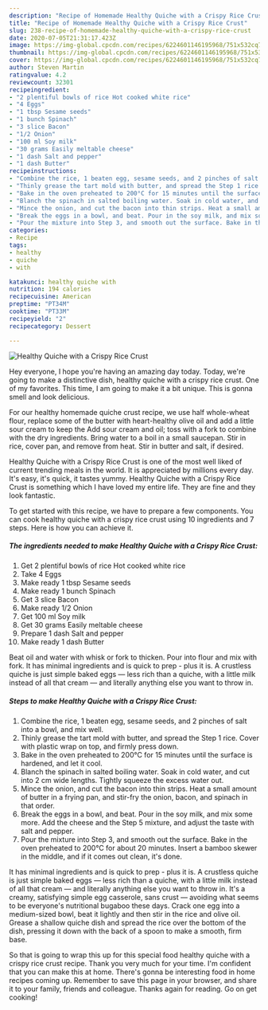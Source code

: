 ```yaml
---
description: "Recipe of Homemade Healthy Quiche with a Crispy Rice Crust"
title: "Recipe of Homemade Healthy Quiche with a Crispy Rice Crust"
slug: 238-recipe-of-homemade-healthy-quiche-with-a-crispy-rice-crust
date: 2020-07-05T21:31:17.423Z
image: https://img-global.cpcdn.com/recipes/6224601146195968/751x532cq70/healthy-quiche-with-a-crispy-rice-crust-recipe-main-photo.jpg
thumbnail: https://img-global.cpcdn.com/recipes/6224601146195968/751x532cq70/healthy-quiche-with-a-crispy-rice-crust-recipe-main-photo.jpg
cover: https://img-global.cpcdn.com/recipes/6224601146195968/751x532cq70/healthy-quiche-with-a-crispy-rice-crust-recipe-main-photo.jpg
author: Steven Martin
ratingvalue: 4.2
reviewcount: 32301
recipeingredient:
- "2 plentiful bowls of rice Hot cooked white rice"
- "4 Eggs"
- "1 tbsp Sesame seeds"
- "1 bunch Spinach"
- "3 slice Bacon"
- "1/2 Onion"
- "100 ml Soy milk"
- "30 grams Easily meltable cheese"
- "1 dash Salt and pepper"
- "1 dash Butter"
recipeinstructions:
- "Combine the rice, 1 beaten egg, sesame seeds, and 2 pinches of salt into a bowl, and mix well."
- "Thinly grease the tart mold with butter, and spread the Step 1 rice. Cover with plastic wrap on top, and firmly press down."
- "Bake in the oven preheated to 200°C for 15 minutes until the surface is hardened, and let it cool."
- "Blanch the spinach in salted boiling water. Soak in cold water, and cut into 2 cm wide lengths. Tightly squeeze the excess water out."
- "Mince the onion, and cut the bacon into thin strips. Heat a small amount of butter in a frying pan, and stir-fry the onion, bacon, and spinach in that order."
- "Break the eggs in a bowl, and beat. Pour in the soy milk, and mix some more. Add the cheese and the Step 5 mixture, and adjust the taste with salt and pepper."
- "Pour the mixture into Step 3, and smooth out the surface. Bake in the oven preheated to 200°C for about 20 minutes. Insert a bamboo skewer in the middle, and if it comes out clean, it&#39;s done."
categories:
- Recipe
tags:
- healthy
- quiche
- with

katakunci: healthy quiche with 
nutrition: 194 calories
recipecuisine: American
preptime: "PT34M"
cooktime: "PT33M"
recipeyield: "2"
recipecategory: Dessert

---
```



![Healthy Quiche with a Crispy Rice Crust](https://img-global.cpcdn.com/recipes/6224601146195968/751x532cq70/healthy-quiche-with-a-crispy-rice-crust-recipe-main-photo.jpg)

Hey everyone, I hope you're having an amazing day today. Today, we're going to make a distinctive dish, healthy quiche with a crispy rice crust. One of my favorites. This time, I am going to make it a bit unique. This is gonna smell and look delicious.

For our healthy homemade quiche crust recipe, we use half whole-wheat flour, replace some of the butter with heart-healthy olive oil and add a little sour cream to keep the Add sour cream and oil; toss with a fork to combine with the dry ingredients. Bring water to a boil in a small saucepan. Stir in rice, cover pan, and remove from heat. Stir in butter and salt, if desired.

Healthy Quiche with a Crispy Rice Crust is one of the most well liked of current trending meals in the world. It is appreciated by millions every day. It's easy, it's quick, it tastes yummy. Healthy Quiche with a Crispy Rice Crust is something which I have loved my entire life. They are fine and they look fantastic.


To get started with this recipe, we have to prepare a few components. You can cook healthy quiche with a crispy rice crust using 10 ingredients and 7 steps. Here is how you can achieve it.

<!--inarticleads1-->

##### The ingredients needed to make Healthy Quiche with a Crispy Rice Crust:

1. Get 2 plentiful bowls of rice Hot cooked white rice
1. Take 4 Eggs
1. Make ready 1 tbsp Sesame seeds
1. Make ready 1 bunch Spinach
1. Get 3 slice Bacon
1. Make ready 1/2 Onion
1. Get 100 ml Soy milk
1. Get 30 grams Easily meltable cheese
1. Prepare 1 dash Salt and pepper
1. Make ready 1 dash Butter


Beat oil and water with whisk or fork to thicken. Pour into flour and mix with fork. It has minimal ingredients and is quick to prep - plus it is. A crustless quiche is just simple baked eggs — less rich than a quiche, with a little milk instead of all that cream — and literally anything else you want to throw in. 

<!--inarticleads2-->

##### Steps to make Healthy Quiche with a Crispy Rice Crust:

1. Combine the rice, 1 beaten egg, sesame seeds, and 2 pinches of salt into a bowl, and mix well.
1. Thinly grease the tart mold with butter, and spread the Step 1 rice. Cover with plastic wrap on top, and firmly press down.
1. Bake in the oven preheated to 200°C for 15 minutes until the surface is hardened, and let it cool.
1. Blanch the spinach in salted boiling water. Soak in cold water, and cut into 2 cm wide lengths. Tightly squeeze the excess water out.
1. Mince the onion, and cut the bacon into thin strips. Heat a small amount of butter in a frying pan, and stir-fry the onion, bacon, and spinach in that order.
1. Break the eggs in a bowl, and beat. Pour in the soy milk, and mix some more. Add the cheese and the Step 5 mixture, and adjust the taste with salt and pepper.
1. Pour the mixture into Step 3, and smooth out the surface. Bake in the oven preheated to 200°C for about 20 minutes. Insert a bamboo skewer in the middle, and if it comes out clean, it&#39;s done.


It has minimal ingredients and is quick to prep - plus it is. A crustless quiche is just simple baked eggs — less rich than a quiche, with a little milk instead of all that cream — and literally anything else you want to throw in. It&#39;s a creamy, satisfying simple egg casserole, sans crust — avoiding what seems to be everyone&#39;s nutritional bugaboo these days. Crack one egg into a medium-sized bowl, beat it lightly and then stir in the rice and olive oil. Grease a shallow quiche dish and spread the rice over the bottom of the dish, pressing it down with the back of a spoon to make a smooth, firm base. 

So that is going to wrap this up for this special food healthy quiche with a crispy rice crust recipe. Thank you very much for your time. I'm confident that you can make this at home. There's gonna be interesting food in home recipes coming up. Remember to save this page in your browser, and share it to your family, friends and colleague. Thanks again for reading. Go on get cooking!
